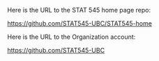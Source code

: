 Here is the URL to the STAT 545 home page repo:

https://github.com/STAT545-UBC/STAT545-home

Here is the URL to the Organization account:

https://github.com/STAT545-UBC
